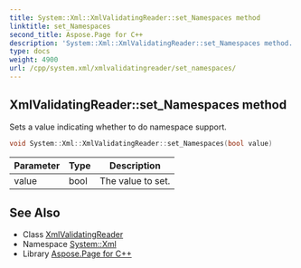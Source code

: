 ```yaml
---
title: System::Xml::XmlValidatingReader::set_Namespaces method
linktitle: set_Namespaces
second_title: Aspose.Page for C++
description: 'System::Xml::XmlValidatingReader::set_Namespaces method. Sets a value indicating whether to do namespace support in C++.'
type: docs
weight: 4900
url: /cpp/system.xml/xmlvalidatingreader/set_namespaces/
---
```

## XmlValidatingReader::set_Namespaces method


Sets a value indicating whether to do namespace support.

```cpp
void System::Xml::XmlValidatingReader::set_Namespaces(bool value)
```


| Parameter | Type | Description |
| --- | --- | --- |
| value | bool | The value to set. |

## See Also

* Class [XmlValidatingReader](../)
* Namespace [System::Xml](../../)
* Library [Aspose.Page for C++](../../../)
